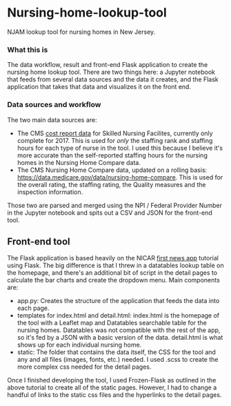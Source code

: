 # Nursing-home-lookup-tool
NJAM lookup tool for nursing homes in New Jersey.

### What this is
The data workflow, result and front-end Flask application to create the nursing home lookup tool. There are two things here: a Jupyter notebook that feeds from several data sources and the data it creates, and the Flask application that takes that data and visualizes it on the front end.

### Data sources and workflow

The two main data sources are:
- The CMS [cost report data](https://www.cms.gov/Research-Statistics-Data-and-Systems/Downloadable-Public-Use-Files/Cost-Reports/SkilledNursingFaciilty-2010-form.html) for Skilled Nursing Facilites, currently only complete for 2017. This is used for _only_ the staffing rank and staffing hours for each type of nurse in the tool. I used this because I believe it's more accurate than the self-reported staffing hours for the nursing homes in the Nursing Home Compare data.
- The CMS Nursing Home Compare data, updated on a rolling basis: https://data.medicare.gov/data/nursing-home-compare. This is used for the overall rating, the staffing rating, the Quality measures and the inspection information.

Those two are parsed and merged using the NPI / Federal Provider Number in the Jupyter notebook and spits out a CSV and JSON for the front-end tool.

## Front-end tool
The Flask application is based heavily on the NICAR [first news app](https://first-news-app.readthedocs.io/en/latest/) tutorial using Flask. The big difference is that I threw in a datatables lookup table on the homepage, and there's an additional bit of script in the detail pages to calculate the bar charts and create the dropdown menu. Main components are:

- app.py: Creates the structure of the application that feeds the data into each page.
- templates for index.html and detail.html: index.html is the homepage of the tool with a Leaflet map and Datatables searchable table for the nursing homes. Datatables was not compatible with the rest of the app, so it's fed by a JSON with a basic version of the data. detail.html is what shows up for each individual nursing home.
- static: The folder that contains the data itself, the CSS for the tool and any and all files (images, fonts, etc.) needed. I used .scss to create the more complex css needed for the detail pages.

Once I finished developing the tool, I used Frozen-Flask as outlined in the above tutorial to create all of the static pages. However, I had to change a handful of links to the static css files and the hyperlinks to the detail pages.
